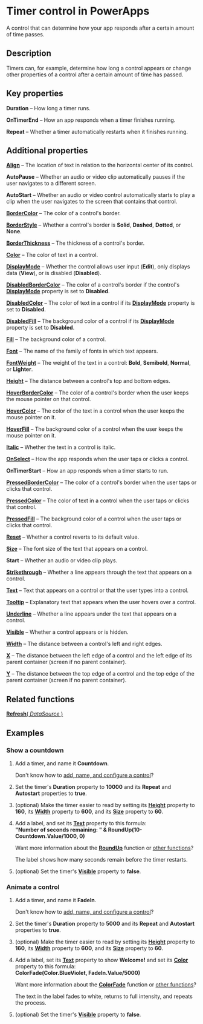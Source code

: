 <properties
    pageTitle="Timer control: reference | Microsoft PowerApps"
    description="Information, including properties and examples, about the timer control"
    services=""
    suite="powerapps"
    documentationCenter="na"
    authors="fikaradz"
    manager="anneta"
    editor=""
    tags=""/>

<tags
   ms.service="powerapps"
   ms.devlang="na"
   ms.topic="article"
   ms.tgt_pltfrm="na"
   ms.workload="na"
   ms.date="10/25/2016"
   ms.author="fikaradz"/>

# Timer control in PowerApps #
A control that can determine how your app responds after a certain amount of time passes.

## Description ##
Timers can, for example, determine how long a control appears or change other properties of a control after a certain amount of time has passed.

## Key properties ##

**Duration** – How long a timer runs.

**OnTimerEnd** – How an app responds when a timer finishes running.

**Repeat** – Whether a timer automatically restarts when it finishes running.

## Additional properties ##

**[Align](properties-text.md)** – The location of text in relation to the horizontal center of its control.

**AutoPause** – Whether an audio or video clip automatically pauses if the user navigates to a different screen.

**AutoStart** – Whether an audio or video control automatically starts to play a clip when the user navigates to the screen that contains that control.

**[BorderColor](properties-color-border.md)** – The color of a control's border.

**[BorderStyle](properties-color-border.md)** – Whether a control's border is **Solid**, **Dashed**, **Dotted**, or **None**.

**[BorderThickness](properties-color-border.md)** – The thickness of a control's border.

**[Color](properties-color-border.md)** – The color of text in a control.

**[DisplayMode](properties-core.md)** – Whether the control allows user input (**Edit**), only displays data (**View**), or is disabled (**Disabled**).

**[DisabledBorderColor](properties-color-border.md)** – The color of a control's border if the control's **[DisplayMode](properties-core.md)** property is set to **Disabled**.

**[DisabledColor](properties-color-border.md)** – The color of text in a control if its **[DisplayMode](properties-core.md)** property is set to **Disabled**.

**[DisabledFill](properties-color-border.md)** – The background color of a control if its **[DisplayMode](properties-core.md)** property is set to **Disabled**.

**[Fill](properties-color-border.md)** – The background color of a control.

**[Font](properties-text.md)** – The name of the family of fonts in which text appears.

**[FontWeight](properties-text.md)** – The weight of the text in a control: **Bold**, **Semibold**, **Normal**, or **Lighter**.

**[Height](properties-size-location.md)** – The distance between a control's top and bottom edges.

**[HoverBorderColor](properties-color-border.md)** – The color of a control's border when the user keeps the mouse pointer on that control.

**[HoverColor](properties-color-border.md)** – The color of the text in a control when the user keeps the mouse pointer on it.

**[HoverFill](properties-color-border.md)** – The background color of a control when the user keeps the mouse pointer on it.

**[Italic](properties-text.md)** – Whether the text in a control is italic.

**[OnSelect](properties-core.md)** – How the app responds when the user taps or clicks a control.

**OnTimerStart** – How an app responds when a timer starts to run.

**[PressedBorderColor](properties-color-border.md)** – The color of a control's border when the user taps or clicks that control.

**[PressedColor](properties-color-border.md)** – The color of text in a control when the user taps or clicks that control.

**[PressedFill](properties-color-border.md)** – The background color of a control when the user taps or clicks that control.

**[Reset](properties-core.md)** – Whether a control reverts to its default value.

**[Size](properties-text.md)** – The font size of the text that appears on a control.

**Start** – Whether an audio or video clip plays.

**[Strikethrough](properties-text.md)** – Whether a line appears through the text that appears on a control.

**[Text](properties-core.md)** – Text that appears on a control or that the user types into a control.

**[Tooltip](properties-core.md)** – Explanatory text that appears when the user hovers over a control.

**[Underline](properties-text.md)** – Whether a line appears under the text that appears on a control.

**[Visible](properties-core.md)** – Whether a control appears or is hidden.

**[Width](properties-size-location.md)** – The distance between a control's left and right edges.

**[X](properties-size-location.md)** – The distance between the left edge of a control and the left edge of its parent container (screen if no parent container).

**[Y](properties-size-location.md)** – The distance between the top edge of a control and the top edge of the parent container (screen if no parent container).

## Related functions ##

[**Refresh**( *DataSource* )](../functions/function-refresh.md)

## Examples ##
### Show a countdown ###
1. Add a timer, and name it **Countdown**.

	Don't know how to [add, name, and configure a control](../add-configure-controls.md)?

1. Set the timer's **Duration** property to **10000** and its **Repeat** and **Autostart** properties to **true**.

1. (optional) Make the timer easier to read by setting its **[Height](properties-size-location.md)** property to **160**, its **[Width](properties-size-location.md)** property to **600**, and its **[Size](properties-text.md)** property to **60**.

1. Add a label, and set its **[Text](properties-core.md)** property to this formula:
<br>**"Number of seconds remaining: " & RoundUp(10-Countdown.Value/1000, 0)**

	Want more information about the **[RoundUp](../functions/function-round.md)** function or [other functions](../formula-reference.md)?

	The label shows how many seconds remain before the timer restarts.

1. (optional) Set the timer's **[Visible](properties-core.md)** property to **false**.

### Animate a control ###
1. Add a timer, and name it **FadeIn**.

	Don't know how to [add, name, and configure a control](../add-configure-controls.md)?

1. Set the timer's **Duration** property to **5000** and its **Repeat** and **Autostart** properties to **true**.

1. (optional) Make the timer easier to read by setting its **[Height](properties-size-location.md)** property to **160**, its **[Width](properties-size-location.md)** property to **600**, and its **[Size](properties-text.md)** property to **60**.

1. Add a label, set its **[Text](properties-core.md)** property to show **Welcome!** and set its **[Color](properties-color-border.md)** property to this formula:
<br>**ColorFade(Color.BlueViolet, FadeIn.Value/5000)**

	Want more information about the **[ColorFade](../functions/function-colors.md)** function or [other functions](../formula-reference.md)?

	The text in the label fades to white, returns to full intensity, and repeats the process.

1. (optional) Set the timer's **[Visible](properties-core.md)** property to **false**.
